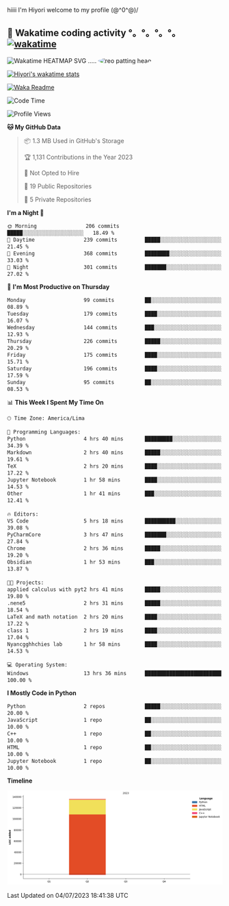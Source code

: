 hiiii I'm Hiyori welcome to my profile \(@^0^@)/

## 🦄 Wakatime coding activity °。°。°。°。[![wakatime](https://wakatime.com/badge/user/49dba2c5-26e1-43a7-9d07-e0f8613d1227.svg)](https://wakatime.com/@49dba2c5-26e1-43a7-9d07-e0f8613d1227) 
<img src="https://wakatime.com/share/@hiyori/ef87015d-57e0-4afb-bb56-1a99a24ea312.svg" width="600" alt="Wakatime HEATMAP SVG"/> ..... <img src="https://i.postimg.cc/RFM2CQFY/reo-patting.webp" alt="reo patting head" width="200" style="border-radius: 50%;">

 [![Hiyori's wakatime stats](https://github-readme-stats.vercel.app/api/wakatime?username=hiyori&theme=buefy&range=last_year&is_including_today=true&layout=compact)](https://github.com/anuraghazra/github-readme-stats)
 

[![Waka Readme](https://github.com/hiyorijl/hiyorijl/actions/workflows/Waka%20Readme.yml/badge.svg)](https://github.com/hiyorijl/hiyorijl/actions/workflows/Waka%20Readme.yml)

<!--START_SECTION:waka-->
![Code Time](http://img.shields.io/badge/Code%20Time-181%20hrs%2019%20mins-blue)

![Profile Views](http://img.shields.io/badge/Profile%20Views-1-blue)

**🐱 My GitHub Data** 

> 📦 1.3 MB Used in GitHub's Storage 
 > 
> 🏆 1,131 Contributions in the Year 2023
 > 
> 🚫 Not Opted to Hire
 > 
> 📜 19 Public Repositories 
 > 
> 🔑 5 Private Repositories 
 > 
**I'm a Night 🦉** 

```text
🌞 Morning                206 commits         █████░░░░░░░░░░░░░░░░░░░░   18.49 % 
🌆 Daytime                239 commits         █████░░░░░░░░░░░░░░░░░░░░   21.45 % 
🌃 Evening                368 commits         ████████░░░░░░░░░░░░░░░░░   33.03 % 
🌙 Night                  301 commits         ███████░░░░░░░░░░░░░░░░░░   27.02 % 
```
📅 **I'm Most Productive on Thursday** 

```text
Monday                   99 commits          ██░░░░░░░░░░░░░░░░░░░░░░░   08.89 % 
Tuesday                  179 commits         ████░░░░░░░░░░░░░░░░░░░░░   16.07 % 
Wednesday                144 commits         ███░░░░░░░░░░░░░░░░░░░░░░   12.93 % 
Thursday                 226 commits         █████░░░░░░░░░░░░░░░░░░░░   20.29 % 
Friday                   175 commits         ████░░░░░░░░░░░░░░░░░░░░░   15.71 % 
Saturday                 196 commits         ████░░░░░░░░░░░░░░░░░░░░░   17.59 % 
Sunday                   95 commits          ██░░░░░░░░░░░░░░░░░░░░░░░   08.53 % 
```


📊 **This Week I Spent My Time On** 

```text
🕑︎ Time Zone: America/Lima

💬 Programming Languages: 
Python                   4 hrs 40 mins       █████████░░░░░░░░░░░░░░░░   34.39 % 
Markdown                 2 hrs 40 mins       █████░░░░░░░░░░░░░░░░░░░░   19.61 % 
TeX                      2 hrs 20 mins       ████░░░░░░░░░░░░░░░░░░░░░   17.22 % 
Jupyter Notebook         1 hr 58 mins        ████░░░░░░░░░░░░░░░░░░░░░   14.53 % 
Other                    1 hr 41 mins        ███░░░░░░░░░░░░░░░░░░░░░░   12.41 % 

🔥 Editors: 
VS Code                  5 hrs 18 mins       ██████████░░░░░░░░░░░░░░░   39.08 % 
PyCharmCore              3 hrs 47 mins       ███████░░░░░░░░░░░░░░░░░░   27.84 % 
Chrome                   2 hrs 36 mins       █████░░░░░░░░░░░░░░░░░░░░   19.20 % 
Obsidian                 1 hr 53 mins        ███░░░░░░░░░░░░░░░░░░░░░░   13.87 % 

🐱‍💻 Projects: 
applied calculus with pyt2 hrs 41 mins       █████░░░░░░░░░░░░░░░░░░░░   19.80 % 
.nene5                   2 hrs 31 mins       █████░░░░░░░░░░░░░░░░░░░░   18.54 % 
LaTeX and math notation  2 hrs 20 mins       ████░░░░░░░░░░░░░░░░░░░░░   17.22 % 
class 1                  2 hrs 19 mins       ████░░░░░░░░░░░░░░░░░░░░░   17.04 % 
Nyancgghhchies lab       1 hr 58 mins        ████░░░░░░░░░░░░░░░░░░░░░   14.53 % 

💻 Operating System: 
Windows                  13 hrs 36 mins      █████████████████████████   100.00 % 
```

**I Mostly Code in Python** 

```text
Python                   2 repos             █████░░░░░░░░░░░░░░░░░░░░   20.00 % 
JavaScript               1 repo              ██░░░░░░░░░░░░░░░░░░░░░░░   10.00 % 
C++                      1 repo              ██░░░░░░░░░░░░░░░░░░░░░░░   10.00 % 
HTML                     1 repo              ██░░░░░░░░░░░░░░░░░░░░░░░   10.00 % 
Jupyter Notebook         1 repo              ██░░░░░░░░░░░░░░░░░░░░░░░   10.00 % 
```



**Timeline**

![Lines of Code chart](https://raw.githubusercontent.com/hiyorijl/hiyorijl/main/assets/bar_graph.png)


 Last Updated on 04/07/2023 18:41:38 UTC
<!--END_SECTION:waka-->
